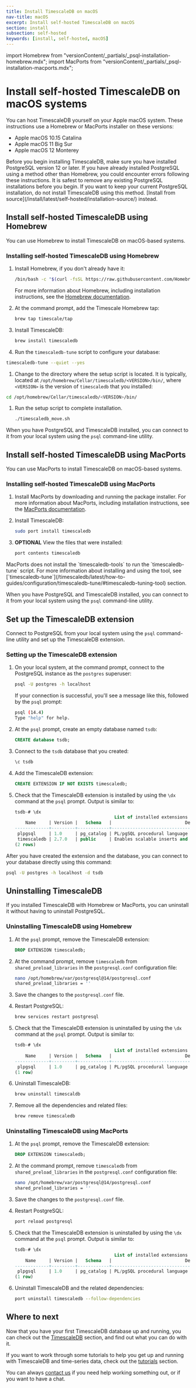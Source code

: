 ```yaml
---
title: Install TimescaleDB on macOS
nav-title: macOS
excerpt: Install self-hosted TimescaleDB on macOS
section: install
subsection: self-hosted
keywords: [install, self-hosted, macOS]
---
```


import Homebrew from "versionContent/_partials/_psql-installation-homebrew.mdx";
import MacPorts from "versionContent/_partials/_psql-installation-macports.mdx";

# Install self-hosted TimescaleDB on macOS systems

You can host TimescaleDB yourself on your Apple macOS system.
These instructions use a Homebrew or MacPorts installer on these versions:

*   Apple macOS 10.15 Catalina
*   Apple macOS 11 Big Sur
*   Apple macOS 12 Monterey

<highlight type="important">
Before you begin installing TimescaleDB, make sure you have installed PostgreSQL
version 12 or later.
</highlight>

<highlight type="warning">
If you have already installed PostgreSQL using a method other than Homebrew, you
could encounter errors following these instructions. It is safest to remove any
existing PostgreSQL installations before you begin. If you want to keep your
current PostgreSQL installation, do not install TimescaleDB using this method.
[Install from source](/install/latest/self-hosted/installation-source/)
instead.
</highlight>

## Install self-hosted TimescaleDB using Homebrew

You can use Homebrew to install TimescaleDB on macOS-based systems.

<procedure>

### Installing self-hosted TimescaleDB using Homebrew

1.  Install Homebrew, if you don't already have it:

    ```bash
    /bin/bash -c "$(curl -fsSL https://raw.githubusercontent.com/Homebrew/install/HEAD/install.sh)"
    ```

    For more information about Homebrew, including installation instructions,
    see the [Homebrew documentation][homebrew].
1.  At the command prompt, add the Timescale Homebrew tap:

    ```bash
    brew tap timescale/tap
    ```

1.  Install TimescaleDB:

    ```bash
    brew install timescaledb
    ```

1.  Run the `timescaledb-tune` script to configure your database:

   ```bash
   timescaledb-tune --quiet --yes 
   ```

1.  Change to the directory where the setup script is located. It is typically,
   located at `/opt/homebrew/Cellar/timescaledb/<VERSION>/bin/`, where
   `<VERSION>` is the version of `timescaledb` that you installed:

   ```bash
   cd /opt/homebrew/Cellar/timescaledb/<VERSION>/bin/
   ```

1.  Run the setup script to complete installation.

    ```bash
    ./timescaledb_move.sh
    ```

</procedure>

When you have PostgreSQL and TimescaleDB installed, you can connect to it from
your local system using the `psql` command-line utility.

<Homebrew />

## Install self-hosted TimescaleDB using MacPorts

You can use MacPorts to install TimescaleDB on macOS-based systems.

<procedure>

### Installing self-hosted TimescaleDB using MacPorts

1.  Install MacPorts by downloading and running the package installer.
    For more information about MacPorts, including installation instructions,
    see the [MacPorts documentation][macports].
1.  Install TimescaleDB:

    ```bash
    sudo port install timescaledb
    ```

1.  **OPTIONAL** View the files that were installed:

    ```bash
    port contents timescaledb
    ```

<highlight type="important">
MacPorts does not install the `timescaledb-tools` to run the `timescaledb-tune`
script. For more information about installing and using the tool, see
[`timescaledb-tune`](/timescaledb/latest/how-to-guides/configuration/timescaledb-tune/#timescaledb-tuning-tool)
section.
</highlight>

</procedure>

When you have PostgreSQL and TimescaleDB installed, you can connect to it from
your local system using the `psql` command-line utility.

<MacPorts />

## Set up the TimescaleDB extension
Connect to PostgreSQL from your local system using the `psql` command-line
utility and set up the TimescaleDB extension.

<procedure>

### Setting up the TimescaleDB extension

1.  On your local system, at the command prompt, connect to the PostgreSQL
    instance as the `postgres` superuser:

    ```bash
    psql -U postgres -h localhost
    ```

    If your connection is successful, you'll see a message like this, followed
    by the `psql` prompt:

    ```bash
    psql (14.4)
    Type "help" for help.
    ```

1.  At the `psql` prompt, create an empty database named `tsdb`:

    ```sql
    CREATE database tsdb;
    ```

1.  Connect to the `tsdb` database that you created:

    ```sql
    \c tsdb
    ```

1.  Add the TimescaleDB extension:

    ```sql
    CREATE EXTENSION IF NOT EXISTS timescaledb;
    ```

1.  Check that the TimescaleDB extension is installed by using the `\dx`
    command at the `psql` prompt. Output is similar to:

    ```sql
    tsdb-# \dx
                                          List of installed extensions
        Name     | Version |   Schema   |                            Description                            
    -------------+---------+------------+-------------------------------------------------------------------
     plpgsql     | 1.0     | pg_catalog | PL/pgSQL procedural language
     timescaledb | 2.7.0   | public     | Enables scalable inserts and complex queries for time-series data
    (2 rows)
    ```

</procedure>

After you have created the extension and the database, you can connect to your
database directly using this command:

```bash
psql -U postgres -h localhost -d tsdb
```

## Uninstalling TimescaleDB

If you installed TimescaleDB with Homebrew or MacPorts, you can uninstall 
it without having to uninstall PostgreSQL.

<procedure>

### Uninstalling TimescaleDB using Homebrew


1.  At the `psql` prompt, remove the TimescaleDB extension:

    ```sql
    DROP EXTENSION timescaledb;
    ```

1.  At the command prompt, remove `timescaledb` from `shared_preload_libraries` 
    in the `postgresql.conf` configuration file:

    ```bash
    nano /opt/homebrew/var/postgresql@14/postgresql.conf
    shared_preload_libraries = ''
    ```

1.  Save the changes to the `postgresql.conf` file.

1.  Restart PostgreSQL:

    ```bash
    brew services restart postgresql
    ```

1.  Check that the TimescaleDB extension is uninstalled by using the `\dx`
    command at the `psql` prompt. Output is similar to:

    ```sql
    tsdb-# \dx
                                          List of installed extensions
        Name     | Version |   Schema   |                            Description                            
    -------------+---------+------------+-------------------------------------------------------------------
     plpgsql     | 1.0     | pg_catalog | PL/pgSQL procedural language
    (1 row) 
    ```

1.  Uninstall TimescaleDB:

    ```bash
    brew uninstall timescaldb
    ```

1.  Remove all the dependencies and related files:

    ```bash
    brew remove timescaledb
    ```

</procedure>

<procedure>

### Uninstalling TimescaleDB using MacPorts


1.  At the `psql` prompt, remove the TimescaleDB extension:

    ```sql
    DROP EXTENSION timescaledb;
    ```

1.  At the command prompt, remove `timescaledb` from `shared_preload_libraries` 
    in the `postgresql.conf` configuration file:

    ```bash
    nano /opt/homebrew/var/postgresql@14/postgresql.conf
    shared_preload_libraries = ''
    ```

1.  Save the changes to the `postgresql.conf` file.

1.  Restart PostgreSQL:

    ```bash
    port reload postgresql
    ```

1.  Check that the TimescaleDB extension is uninstalled by using the `\dx`
    command at the `psql` prompt. Output is similar to:

    ```sql
    tsdb-# \dx
                                          List of installed extensions
        Name     | Version |   Schema   |                            Description                            
    -------------+---------+------------+-------------------------------------------------------------------
     plpgsql     | 1.0     | pg_catalog | PL/pgSQL procedural language
    (1 row) 
    ```

1.  Uninstall TimescaleDB and the related dependencies:

    ```bash
    port uninstall timescaledb --follow-dependencies
    ```

</procedure>

## Where to next

Now that you have your first TimescaleDB database up and running, you can check
out the [TimescaleDB][tsdb-docs] section, and find out what you can do with it.

If you want to work through some tutorials to help you get up and running with
TimescaleDB and time-series data, check out the [tutorials][tutorials] section.

You can always [contact us][contact] if you need help working something out, or
if you want to have a chat.

[contact]: https://www.timescale.com/contact
[tsdb-docs]: /timescaledb/:currentVersion:/
[tutorials]: /timescaledb/:currentVersion:/tutorials/
[homebrew]: https://docs.brew.sh/Installation
[install-psql]: /timescaledb/:currentVersion:/how-to-guides/connecting/psql/
[macports]: https://guide.macports.org/#installing.macports
